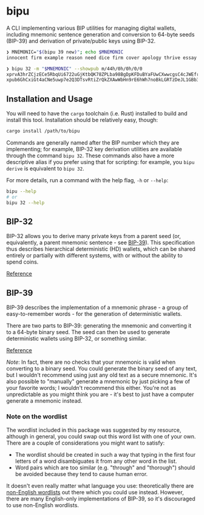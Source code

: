 # bipu

A CLI implementing various BIP utilities for managing digital wallets, including mnemonic sentence generation and conversion to 64-byte seeds (BIP-39) and derivation of private/public keys using BIP-32.

```bash
❯ MNEMONIC="$(bipu 39 new)"; echo $MNEMONIC
innocent firm example reason need dice firm cover apology thrive essay evidence

❯ bipu 32 -m "$MNEMONIC" --showpub m/44h/0h/0h/0/0
xprvA3hrZCjzECe5RbqUi6722uGjKtbQK78ZPLba98BgDpKFDuBYaFUwCXwwcgsC4cJWEfrSnepoCmf4DiMSFPcUX7UZ4P1NPBqt6bwgyiTLppg
xpub6GhCxiGt4aCNe5uwp7e2Q3DTsvRtiZrQkZXAwWbHn9rE6hWh7noBkLGRTzDeJL1GBb3Bqs9riMV41q99TK5qo3LjpdoA183iTTkj1hnR7Je
```

## Installation and Usage

You will need to have the `cargo` toolchain (i.e. Rust) installed to build and install this tool. Installation should be relatively easy, though:

```bash
cargo install /path/to/bipu
```

Commands are generally named after the BIP number which they are implementing; for example, BIP-32 key derivation utilities are available through the command `bipu 32`. These commands also have a more descriptive alias if you prefer using that for scripting: for example, you `bipu derive` is equivalent to `bipu 32`.

For more details, run a command with the help flag, `-h` or `--help`:

```bash
bipu --help
# or
bipu 32 --help
```

## BIP-32

BIP-32 allows you to derive many private keys from a parent seed (or, equivalently, a parent mnemonic sentence - see [BIP-39](#BIP-39)). This specification thus describes hierarchical deterministic (HD) wallets, which can be shared entirely or partially with different systems, with or without the ability to spend coins.

[Reference](https://en.bitcoin.it/wiki/BIP_0032)

## BIP-39

BIP-39 describes the implementation of a mnemonic phrase - a group of easy-to-remember words - for the generation of deterministic wallets.

There are two parts to BIP-39: generating the mnemonic and converting it to a 64-byte binary seed. The seed can then be used to generate deterministic wallets using BIP-32, or something similar.

[Reference](https://bips.dev/39/)


*Note*: In fact, there are no checks that your mnemonic is valid when converting to a binary seed. You could generate the binary seed of any text, but I wouldn't recommend using just any old text as a secure mnemonic. It's also possible to "manually" generate a mnemonic by just picking a few of your favorite words; I wouldn't recommend this either. You're not as unpredictable as you might think you are - it's best to just have a computer generate a mnemonic instead.

### Note on the wordlist

The wordlist included in this package was suggested by my resource, although in general, you could swap out this word list with one of your own. There are a couple of considerations you might want to satisfy:

- The wordlist should be created in such a way that typing in the first four letters of a word disambiguates it from any other word in the list.
- Word pairs which are too similar (e.g. "through" and "thorough") should be avoided because they tend to cause human error.

It doesn't even really matter what language you use: theoretically there are [non-English wordlists](https://github.com/bitcoin/bips/blob/master/bip-0039/bip-0039-wordlists.md) out there which you could use instead. However, there are many English-only implementations of BIP-39, so it's discouraged to use non-English wordlists.
